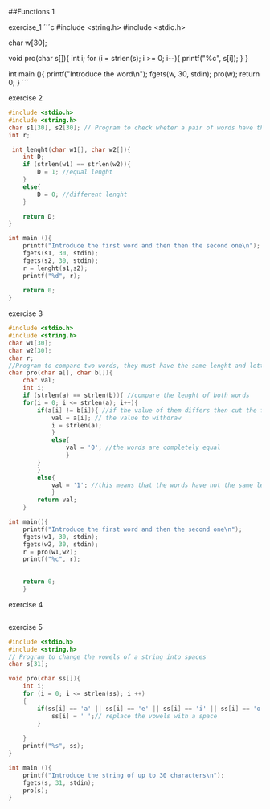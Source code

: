 ##Functions 1

exercise_1
´´´c
#include <string.h>
#include <stdio.h>

char w[30];

void pro(char s[]){
	int i;
	for (i = strlen(s); i >= 0; i--){
		printf("%c", s[i]);
	}
}

int main (){
	printf("Introduce the word\n");
	fgets(w, 30, stdin);
	pro(w);
	return 0;
}
´´´


exercise 2
```c
#include <stdio.h>
#include <string.h>
char s1[30], s2[30]; // Program to check wheter a pair of words have the same lenght
int r;

 int lenght(char w1[], char w2[]){
	int D;
	if (strlen(w1) == strlen(w2)){
		D = 1; //equal lenght
	}
	else{
		D = 0; //different lenght
	}

	return D;
}

int main (){
	printf("Introduce the first word and then then the second one\n");
	fgets(s1, 30, stdin);
	fgets(s2, 30, stdin);
	r = lenght(s1,s2);
	printf("%d", r);
	
	return 0;
}
```

exercise 3
```c
#include <stdio.h>
#include <string.h>
char w1[30];
char w2[30];
char r;
//Program to compare two words, they must have the same lenght and letters otherwise return the different letter from the first word or number 1 (does not have the same lenght)
char pro(char a[], char b[]){
	char val;
	int i;
	if (strlen(a) == strlen(b)){ //compare the lenght of both words
	for(i = 0; i <= strlen(a); i++){
		if(a[i] != b[i]){ //if the value of them differs then cut the for and write the value of 'a' into  the variable
			val = a[i]; // the value to withdraw
			i = strlen(a);
			}
			else{
				val = '0'; //the words are completely equal
				}
		}
		}
		else{
			val = '1'; //this means that the words have not the same lenght
			}
		return val;
	}

int main(){
	printf("Introduce the first word and then the second one\n");
	fgets(w1, 30, stdin);
	fgets(w2, 30, stdin);
	r = pro(w1,w2);
	printf("%c", r);
	
	
	return 0;
	}
```

exercise 4
```c
```

exercise 5
```c
#include <stdio.h>
#include <string.h>
// Program to change the vowels of a string into spaces
char s[31];

void pro(char ss[]){
	int i;
	for (i = 0; i <= strlen(ss); i ++)
	{
		if(ss[i] == 'a' || ss[i] == 'e' || ss[i] == 'i' || ss[i] == 'o' ||ss[i] == 'u'){ //recognizing vowels in the string
			ss[i] = ' ';// replace the vowels with a space
		}
		
	}
	printf("%s", ss);
}

int main (){
	printf("Introduce the string of up to 30 characters\n");
	fgets(s, 31, stdin);
	pro(s);
}
	

```